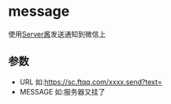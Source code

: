 # message
使用[Server酱](http://sc.ftqq.com/3.version)发送通知到微信上
## 参数
* URL  如:https://sc.ftqq.com/xxxx.send?text=
* MESSAGE 如:服务器又挂了
